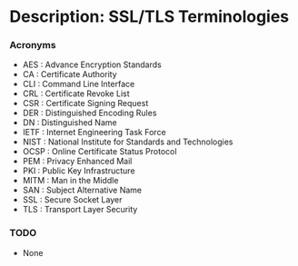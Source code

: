 # Description: SSL/TLS Terminologies

### Acronyms
* AES   : Advance Encryption Standards
* CA    : Certificate Authority
* CLI   : Command Line Interface
* CRL   : Certificate Revoke List
* CSR   : Certificate Signing Request
* DER   : Distinguished Encoding Rules
* DN    : Distinguished Name 
* IETF  : Internet Engineering Task Force
* NIST  : National Institute for Standards and Technologies
* OCSP  : Online Certificate Status Protocol
* PEM   : Privacy Enhanced Mail
* PKI   : Public Key Infrastructure
* MITM  : Man in the Middle
* SAN   : Subject Alternative Name
* SSL   : Secure Socket Layer
* TLS   : Transport Layer Security

### TODO
* None

